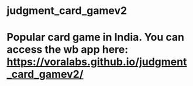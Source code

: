 # judgment_card_gamev2

# Popular card game in India. You can access the wb app here: https://voralabs.github.io/judgment_card_gamev2/
